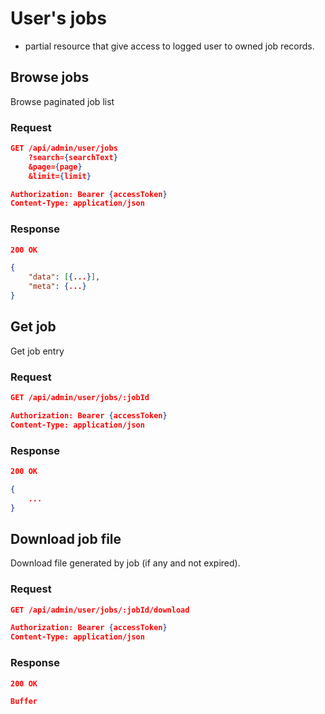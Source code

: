 # User's jobs

- partial resource that give access to logged user to owned job records.

## Browse jobs

Browse paginated job list

### Request

```json
GET /api/admin/user/jobs
    ?search={searchText}
    &page={page}
    &limit={limit}

Authorization: Bearer {accessToken}
Content-Type: application/json
```

### Response

```json
200 OK

{
    "data": [{...}],
    "meta": {...}
}
```

## Get job

Get job entry

### Request

```json
GET /api/admin/user/jobs/:jobId

Authorization: Bearer {accessToken}
Content-Type: application/json
```

### Response

```json
200 OK

{
    ...
}
```

## Download job file

Download file generated by job (if any and not expired).

### Request

```json
GET /api/admin/user/jobs/:jobId/download

Authorization: Bearer {accessToken}
Content-Type: application/json
```

### Response

```json
200 OK

Buffer
```
